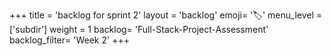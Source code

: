 +++
title = 'backlog for sprint 2'
layout = 'backlog'
emoji= '🏷️'
menu_level = ['subdir']
weight = 1
backlog= 'Full-Stack-Project-Assessment'
backlog_filter= 'Week 2'
+++
